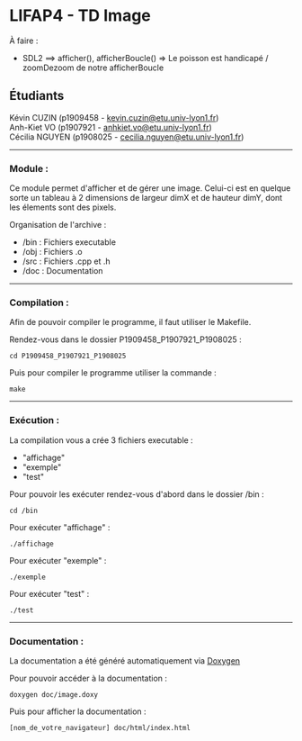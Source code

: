 # LIFAP4 - TD Image

À faire :
* SDL2 ==> afficher(), afficherBoucle()
=> Le poisson est handicapé / zoomDezoom de notre afficherBoucle

## Étudiants
Kévin CUZIN (p1909458 - kevin.cuzin@etu.univ-lyon1.fr)  
Anh-Kiet VO (p1907921 - anhkiet.vo@etu.univ-lyon1.fr)  
Cécilia NGUYEN (p1908025 - cecilia.nguyen@etu.univ-lyon1.fr)

-----------------

### Module : 

Ce module permet d'afficher et de gérer une image. Celui-ci est en quelque sorte un tableau à 2 dimensions de largeur dimX et de hauteur dimY, dont les élements sont des pixels.

Organisation de l'archive :  
* /bin : Fichiers executable
* /obj : Fichiers .o
* /src : Fichiers .cpp et .h
* /doc : Documentation  

-----------------

### Compilation :

Afin de pouvoir compiler le programme, il faut utiliser le Makefile.  

Rendez-vous dans le dossier P1909458_P1907921_P1908025 :
```
cd P1909458_P1907921_P1908025
```

Puis pour compiler le programme utiliser la commande :  
```
make
```  

-----------------

### Exécution :

La compilation vous a crée 3 fichiers executable :  
* "affichage"
* "exemple"
* "test"

Pour pouvoir les exécuter rendez-vous d'abord dans le dossier /bin :
```
cd /bin
```

Pour exécuter "affichage" : 
```
./affichage
```

Pour exécuter "exemple" : 
```
./exemple
```

Pour exécuter "test" : 
```
./test
```

-----------------

### Documentation :

La documentation a été généré automatiquement via [Doxygen](https://www.doxygen.nl/index.html)  

Pour pouvoir accéder à la documentation :  
```
doxygen doc/image.doxy
```

Puis pour afficher la documentation :
```
[nom_de_votre_navigateur] doc/html/index.html
```
